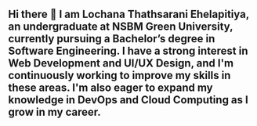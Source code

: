 ## Hi there 👋 I am Lochana Thathsarani Ehelapitiya, an undergraduate at NSBM Green University, currently pursuing a Bachelor’s degree in Software Engineering. I have a strong interest in Web Development and UI/UX Design, and I'm continuously working to improve my skills in these areas. I'm also eager to expand my knowledge in DevOps and Cloud Computing as I grow in my career.

<!--
**lochana2002/lochana2002** is a ✨ _special_ ✨ repository because its `README.md` (this file) appears on your GitHub profile.

Here are some ideas to get you started:

- 🔭 I’m currently working on ...
- 🌱 I’m currently learning ...
- 👯 I’m looking to collaborate on ...
- 🤔 I’m looking for help with ...
- 💬 Ask me about ...
- 📫 How to reach me: ...
- 😄 Pronouns: ...
- ⚡ Fun fact: ...
-->
